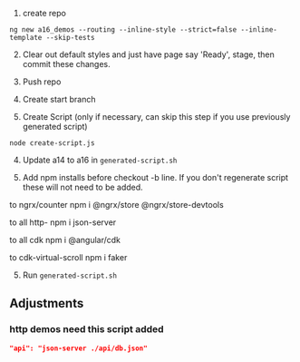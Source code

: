 1. create repo

```
ng new a16_demos --routing --inline-style --strict=false --inline-template --skip-tests
```

2. Clear out default styles and just have page say 'Ready', stage, then commit these changes.
3. Push repo

4. Create start branch

5. Create Script (only if necessary, can skip this step if you use previously generated script)

```shell
node create-script.js
```

4. Update a14 to a16 in `generated-script.sh`

5. Add npm installs before checkout -b line. If you don't regenerate script these will not need to be added.

to ngrx/counter
npm i @ngrx/store @ngrx/store-devtools

to all http-
npm i json-server

to all cdk
npm i @angular/cdk

to cdk-virtual-scroll
npm i faker

5. Run `generated-script.sh`

## Adjustments

### http demos need this script added

```json
"api": "json-server ./api/db.json"
```
